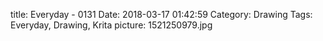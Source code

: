 title: Everyday - 0131
Date: 2018-03-17 01:42:59
Category: Drawing
Tags: Everyday, Drawing, Krita
picture: 1521250979.jpg
